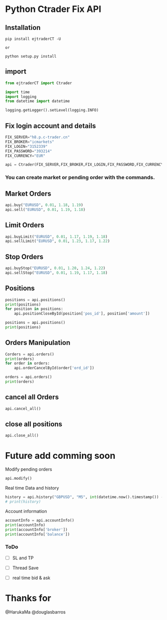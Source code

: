 # Python Ctrader Fix API

## Installation

```
pip install ejtraderCT -U

or

python setup.py install

```

## import

```python
from ejtraderCT import Ctrader

import time
import logging
from datetime import datetime

logging.getLogger().setLevel(logging.INFO)


```

## Fix login account and details

```python
FIX_SERVER="h8.p.c-trader.cn"
FIX_BROKER="icmarkets"
FIX_LOGIN="3152339"
FIX_PASSWORD="393214"
FIX_CURRENCY="EUR"

api = Ctrader(FIX_SERVER,FIX_BROKER,FIX_LOGIN,FIX_PASSWORD,FIX_CURRENCY)

```

### You can create market or pending order with the commands.

## Market Orders

```python
api.buy("EURUSD", 0.01, 1.18, 1.19)
api.sell("EURUSD", 0.01, 1.19, 1.18)
```

## Limit Orders

```python
api.buyLimit("EURUSD", 0.01, 1.17, 1.19, 1.18)
api.sellLimit("EURUSD", 0.01, 1.23, 1.17, 1.22)
```

## Stop Orders

```python
api.buyStop("EURUSD", 0.01, 1.20, 1.24, 1.22)
api.sellStop("EURUSD", 0.01, 1.19, 1.17, 1.18)
```

## Positions

```python
positions = api.positions()
print(positions)
for position in positions:
    api.positionCloseById(position['pos_id'], position['amount'])

positions = api.positions()
print(positions)

```

## Orders Manipulation

```python
Corders = api.orders()
print(orders)
for order in orders:
    api.orderCancelById(order['ord_id'])

orders = api.orders()
print(orders)

```

## cancel all Orders

```python
api.cancel_all()
```

## close all positions

```python
api.close_all()
```

# Future add comming soon

Modify pending orders

```python
api.modify()

```

Real time Data and history

```python
history = api.history("GBPUSD", "M5", int(datetime.now().timestamp()) - 10000)
# print(history)

```

Account information

```python
accountInfo = api.accountInfo()
print(accountInfo)
print(accountInfo['broker'])
print(accountInfo['balance'])

```
### ToDo

- [ ] SL and TP
- [ ] Thread Save
- [ ] real time bid & ask



# Thanks for 
@HarukaMa
@douglasbarros
